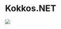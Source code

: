 # Kokkos.NET

<a href="https://www.nuget.org/packages/Kokkos.NET/" rel="nofollow">
<img src="https://img.shields.io/nuget/v/Kokkos.NET.svg?style=flat-square" style="max-width:100%;">
</a>
